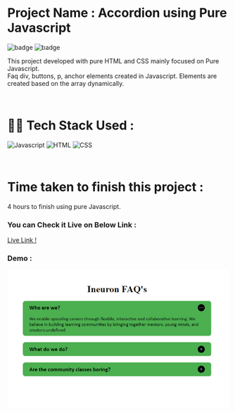 # Project Name : **Accordion using Pure Javascript** 
![badge](https://img.shields.io/badge/iNeuron-LCO-green) ![badge](https://img.shields.io/badge/Hitesh--Choudhary-Full%20Stack%20Javascript%20Course-orange)

This project developed with pure HTML and CSS mainly focused on Pure Javascript. <br/>
Faq div, buttons, p, anchor elements created in Javascript. Elements are created based on the array dynamically.

<br/>

# 👩‍💻 Tech Stack Used :

![Javascript](https://img.shields.io/badge/JavaScript-F7DF1E?style=for-the-badge&logo=javascript&logoColor=black) ![HTML](https://img.shields.io/badge/HTML5-E34F26?style=for-the-badge&logo=html5&logoColor=white) ![CSS](https://img.shields.io/badge/CSS-239120?&style=for-the-badge&logo=css3&logoColor=white) 

<br/>

# Time taken to finish this project :

4 hours to finish using pure Javascript.

### You can Check it Live on Below Link :

[Live Link !](https://accordion-pure-js.netlify.app/)

### Demo :

![App Image](https://github.com/anitha-nagadasarink/pure-js-accordion/blob/bbb5b2dc3b14b066155d984bd2fbda92e9e2786b/Image/demo.PNG)

